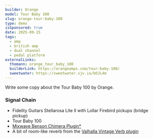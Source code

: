 ```yaml
---
builder: Orange
model: Tour Baby 100
slug: orange-tour-baby-100
type: demo
isSponsored: true
date: 2025-09-15
tags:
  - amp
  - british amp
  - dual channel
  - pedal platform
externalLinks:
  thomann: orange_tour_baby_100
  builderLink: https://orangeamps.com/tour-baby-100/
  sweetwater: https://sweetwater.sjv.io/bOJL4m
---
```


Write some copy about the Tour Baby 100 by Orange.

### Signal Chain

- Fidelity Guitars Stellarosa Lite II with Lollar Firebird pickups (bridge pickup)
- Tour Baby 100
- [Mixwave Benson Chimera Plugin\*](https://sweetwater.sjv.io/B0N2PL)
- A bit of room-like reverb from the [Valhalla Vintage Verb plugin](https://valhalladsp.com/shop/reverb/valhalla-vintage-verb/)
